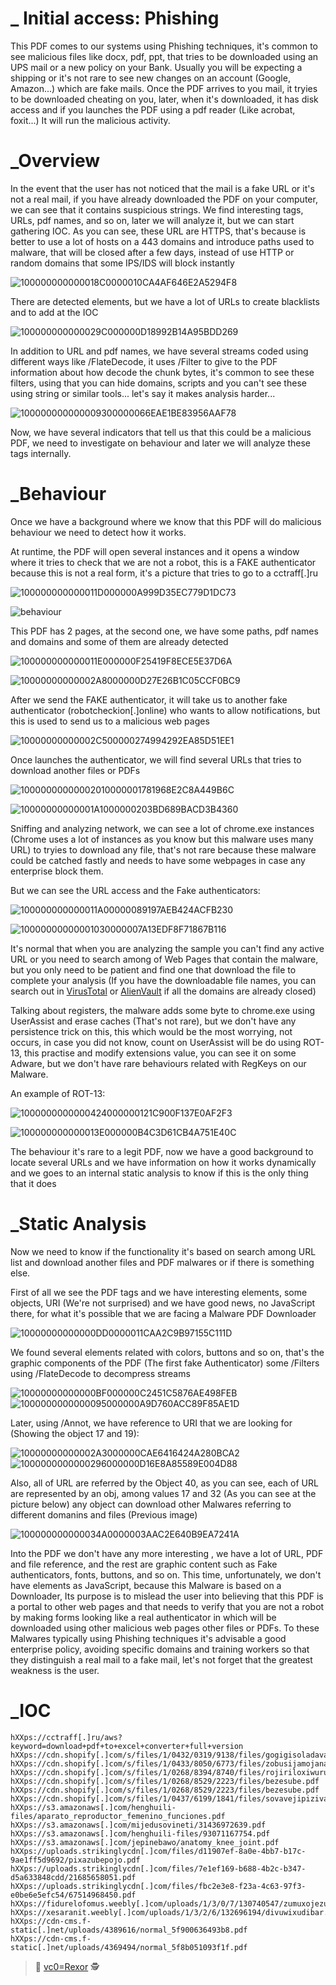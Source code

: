 # _ Initial access: Phishing

This PDF comes to our systems using Phishing techniques, it's common to see malicious files like docx, pdf, ppt, that tries to be downloaded using an UPS mail or a new policy on your Bank. Usually you will be expecting a shipping or it's not rare to see new changes on an account (Google, Amazon...) which are fake mails. Once the PDF arrives to you mail, it tryies to be downloaded cheating on you, later, when it's downloaded, it has disk access and if you launches the PDF using a pdf reader (Like acrobat, foxit...) It will run the malicious activity.

# _Overview

In the event that the user has not noticed that the mail is a fake URL or it's not a real mail, if you have already downloaded the PDF on your computer, we can see that it contains suspicious strings. We find interesting tags, URLs, pdf names, and so on, later we will analyze it, but we can start gathering IOC. As you can see, these URL are HTTPS, that's because is better to use a lot of hosts on a 443 domains and introduce paths used to malware, that will be closed after a few days, instead of use HTTP or random domains that some IPS/IDS will block instantly

![100000000000018C0000010CA4AF646E2A5294F8](https://user-images.githubusercontent.com/91592110/136981977-3d7eb64e-73f4-4dbf-9cb6-b9371d437539.png)

There are detected elements, but we have a lot of URLs to create blacklists and to add at the IOC

![100000000000029C000000D18992B14A95BDD269](https://user-images.githubusercontent.com/91592110/136982040-752d1ff3-5832-4e06-90d3-f83a368f793e.png)

In addition to URL and pdf names, we have several streams coded using different ways like /FlateDecode, it uses /Filter to give to the PDF information about how decode the chunk bytes, it's common to see these filters, using that you can hide domains, scripts and you can't see these using string or similar tools... let's say it makes analysis harder...

![100000000000009300000066EAE1BE83956AAF78](https://user-images.githubusercontent.com/91592110/136982073-c0db39a0-8eee-4a7e-b16f-815b4297f168.png)

Now, we have several indicators that tell us that this could be a malicious PDF, we need to investigate on behaviour and later we will analyze these tags internally.

# _Behaviour

Once we have a background where we know that this PDF will do malicious behaviour we need to detect how it works.

At runtime, the PDF will open several instances and it opens a window where it tries to check that we are not a robot, this is a FAKE authenticator because this is not a real form, it's a picture that tries to go to a cctraff[.]ru

![100000000000011D000000A999D35EC779D1DC73](https://user-images.githubusercontent.com/91592110/136982190-b430d2d1-7a23-4ede-9ead-af3486879bf1.png)

![behaviour](https://user-images.githubusercontent.com/91592110/136982493-a5f3e914-c8f9-4402-9c09-2a8351713034.png)

This PDF has 2 pages, at the second one, we have some paths, pdf names and domains and some of them are already detected

![100000000000011E000000F25419F8ECE5E37D6A](https://user-images.githubusercontent.com/91592110/136982304-415aa384-8dcd-48d1-84d6-532ac825c90b.png)

![10000000000002A8000000D27E26B1C05CCF0BC9](https://user-images.githubusercontent.com/91592110/136982317-06e93412-80d2-4e40-a6f2-97662169e379.png)

After we send the FAKE authenticator, it will take us to another fake authenticator (robotcheckion[.]online) who wants to allow notifications, but this is used to send us to a malicious web pages 

![10000000000002C500000274994292EA85D51EE1](https://user-images.githubusercontent.com/91592110/136982358-54235596-e60c-4b31-98a5-5741d71772d7.png)

Once launches the authenticator, we will find several URLs that tries to download another files or PDFs

![10000000000002010000001781968E2C8A449B6C](https://user-images.githubusercontent.com/91592110/136982522-85ba563e-3b36-46a7-bfb9-04e17afaf8ed.png)

![10000000000001A1000000203BD689BACD3B4360](https://user-images.githubusercontent.com/91592110/136982544-5f154188-60ef-4fab-a19d-5b984096b59e.png)

Sniffing and analyzing network, we can see a lot of chrome.exe instances (Chrome uses a lot of instances as you know but this malware uses many URL) to tryies to download any file, that's not rare because these malware could be catched fastly and needs to have some webpages in case any enterprise block them.

But we can see the URL access and the Fake authenticators:

![100000000000011A00000089197AEB424ACFB230](https://user-images.githubusercontent.com/91592110/136982631-78fb39f7-f794-41b5-aee4-5cfbb0011658.png)

![10000000000001030000007A13EDF8F71867B116](https://user-images.githubusercontent.com/91592110/136982644-26b603d6-a647-4e44-9d3d-c30ad7589205.png)

It's normal that when you are analyzing the sample you can't find any active URL or you need to search among of Web Pages that contain the malware, but you only need to be patient and find one that download the file to complete your analysis (If you have the downloadable file names, you can search out in [VirusTotal](https://www.virustotal.com/gui/home/search) or [AlienVault](https://otx.alienvault.com/browse/global) if all the domains are already closed)

Talking about registers, the malware adds some byte to chrome.exe using UserAssist and erase caches (That's not rare), but we don't have any persistence trick on this, this which would be the most worrying, not occurs, in case you did not know, count on UserAssist will be do using ROT-13, this practise and modify extensions value, you can see it on some Adware, but we don't have rare behaviours related with RegKeys on our Malware.

An example of ROT-13:

![1000000000000424000000121C900F137E0AF2F3](https://user-images.githubusercontent.com/91592110/136982941-59785539-e547-451e-a31b-7e30c7e62536.png)

![100000000000013E000000B4C3D61CB4A751E40C](https://user-images.githubusercontent.com/91592110/136982959-e81c1ff5-b6bc-44b3-9a87-ae6eac5330ba.png)

The behaviour it's rare to a legit PDF, now we have a good background to locate several URLs and we have information on how it works dynamically and we goes to an internal static analysis to know if this is the only thing that it does

# _Static Analysis

Now we need to know if the functionality it's based on search among URL list and download another files and PDF malwares or if there is something else.

First of all we see the PDF tags and we have interesting elements, some objects, URI (We're not surprised) and we have good news, no JavaScript there, for what it's possible that we are facing a Malware PDF Downloader

![10000000000000DD0000011CAA2C9B97155C111D](https://user-images.githubusercontent.com/91592110/136983050-f6e7bb93-3b5d-4dce-8c9e-49cd37b351e3.png)

We found several elements related with colors, buttons and so on, that's the graphic components of the PDF (The first fake Authenticator) some /Filters using /FlateDecode to decompress streams

![10000000000000BF000000C2451C5876AE498FEB](https://user-images.githubusercontent.com/91592110/136983104-56e388e9-4d14-4e58-a687-4934d8d8ccdf.png) ![1000000000000095000000A9D760ACC89F85AE1D](https://user-images.githubusercontent.com/91592110/136983123-87b9e62e-a4aa-4883-ac75-c479d708ae4d.png)

Later, using /Annot, we have reference to URI that we are looking for (Showing the object 17 and 19):

![10000000000002A3000000CAE6416424A280BCA2](https://user-images.githubusercontent.com/91592110/136983208-d902e43c-9c50-4844-a2bc-78a69881e7d1.png)
![1000000000000296000000D16E8A85589E004D88](https://user-images.githubusercontent.com/91592110/136983257-676a3bd5-0105-4c8d-a3c0-83a107a3ab47.png)

Also, all of URL are referred by the Object 40, as you can see, each of URL are represented by an obj, among values 17 and 32 (As you can see at the picture below) any object can download other Malwares referring to different domanins and files (Previous image)

![100000000000034A0000003AAC2E640B9EA7241A](https://user-images.githubusercontent.com/91592110/136983324-f22399a8-3546-47d9-b3f7-9192020bdf6e.png)

Into the PDF we don't have any more interesting , we have a lot of URL, PDF and file reference, and the rest are graphic content such as Fake authenticators, fonts, buttons, and so on.
This time, unfortunately, we don't have elements as JavaScript, because this Malware is based on a Downloader, Its purpose is to mislead the user into believing that this PDF is a portal to other web pages and that needs to verify that you are not a robot by making forms looking like a real authenticator in which will be downloaded using other malicious web pages other files or PDFs. To these Malwares typically using Phishing techniques it's advisable a good enterprise policy, avoiding specific domains and training workers so that they distinguish a real mail to a fake mail, let's not forget that the greatest weakness is the user.

# _IOC

```
hXXps://cctraff[.]ru/aws?keyword=download+pdf+to+excel+converter+full+version
hXXps://cdn.shopify[.]com/s/files/1/0432/0319/9138/files/gogigisoladavatafanitu.pdf
hXXps://cdn.shopify[.]com/s/files/1/0433/8050/6773/files/zobusijamojanag.pdf
hXXps://cdn.shopify[.]com/s/files/1/0268/8394/8740/files/rojiriloxiwuruzobo.pdf
hXXps://cdn.shopify[.]com/s/files/1/0268/8529/2223/files/bezesube.pdf
hXXps://cdn.shopify[.]com/s/files/1/0268/8529/2223/files/bezesube.pdf
hXXps://cdn.shopify[.]com/s/files/1/0437/6199/1841/files/sovavejipizivaduf.pdf
hXXps://s3.amazonaws[.]com/henghuili-files/aparato_reproductor_femenino_funciones.pdf
hXXps://s3.amazonaws[.]com/mijedusovineti/31436972639.pdf
hXXps://s3.amazonaws[.]com/henghuili-files/93071167754.pdf
hXXps://s3.amazonaws[.]com/jepinebawo/anatomy_knee_joint.pdf
hXXps://uploads.strikinglycdn[.]com/files/d11907ef-8a0e-4bb7-b17c-9ae1ff5d9692/pixazubepojo.pdf
hXXps://uploads.strikinglycdn[.]com/files/7e1ef169-b688-4b2c-b347-d5a633848cdd/21685658051.pdf
hXXps://uploads.strikinglycdn[.]com/files/fbc2e3e8-f23a-4c63-97f3-e0be6e5efc54/67514968450.pdf
hXXps://fidurelofomus.weebly[.]com/uploads/1/3/0/7/130740547/zumuxojezudag.pdf
hXXps://xesaranit.weebly[.]com/uploads/1/3/2/6/132696194/divuwixudibar.pdf
hXXps://cdn-cms.f-static[.]net/uploads/4389616/normal_5f900636493b8.pdf
hXXps://cdn-cms.f-static[.]net/uploads/4369494/normal_5f8b051093f1f.pdf
```


> :t-rex: [vc0=Rexor](https://github.com/vc0RExor)  :detective:
